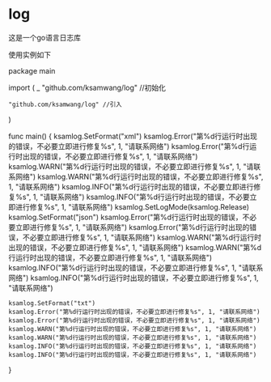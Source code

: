 # log
这是一个go语言日志库


使用实例如下

package main

import (
	_ "github.com/ksamwang/log" //初始化

	"github.com/ksamwang/log" //引入
)

func main() {
	ksamlog.SetFormat("xml")
	ksamlog.Error("第%d行运行时出现的错误，不必要立即进行修复%s", 1, "请联系网络")
	ksamlog.Error("第%d行运行时出现的错误，不必要立即进行修复%s", 1, "请联系网络")
	ksamlog.WARN("第%d行运行时出现的错误，不必要立即进行修复%s", 1, "请联系网络")
	ksamlog.WARN("第%d行运行时出现的错误，不必要立即进行修复%s", 1, "请联系网络")
	ksamlog.INFO("第%d行运行时出现的错误，不必要立即进行修复%s", 1, "请联系网络")
	ksamlog.INFO("第%d行运行时出现的错误，不必要立即进行修复%s", 1, "请联系网络")
	ksamlog.SetLogMode(ksamlog.Release)
	ksamlog.SetFormat("json")
	ksamlog.Error("第%d行运行时出现的错误，不必要立即进行修复%s", 1, "请联系网络")
	ksamlog.Error("第%d行运行时出现的错误，不必要立即进行修复%s", 1, "请联系网络")
	ksamlog.WARN("第%d行运行时出现的错误，不必要立即进行修复%s", 1, "请联系网络")
	ksamlog.WARN("第%d行运行时出现的错误，不必要立即进行修复%s", 1, "请联系网络")
	ksamlog.INFO("第%d行运行时出现的错误，不必要立即进行修复%s", 1, "请联系网络")
	ksamlog.INFO("第%d行运行时出现的错误，不必要立即进行修复%s", 1, "请联系网络")

	ksamlog.SetFormat("txt")
	ksamlog.Error("第%d行运行时出现的错误，不必要立即进行修复%s", 1, "请联系网络")
	ksamlog.Error("第%d行运行时出现的错误，不必要立即进行修复%s", 1, "请联系网络")
	ksamlog.WARN("第%d行运行时出现的错误，不必要立即进行修复%s", 1, "请联系网络")
	ksamlog.WARN("第%d行运行时出现的错误，不必要立即进行修复%s", 1, "请联系网络")
	ksamlog.INFO("第%d行运行时出现的错误，不必要立即进行修复%s", 1, "请联系网络")
	ksamlog.INFO("第%d行运行时出现的错误，不必要立即进行修复%s", 1, "请联系网络")
}
